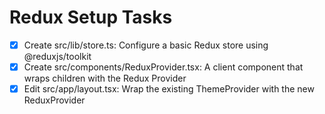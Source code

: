 # Redux Setup Tasks

- [x] Create src/lib/store.ts: Configure a basic Redux store using @reduxjs/toolkit
- [x] Create src/components/ReduxProvider.tsx: A client component that wraps children with the Redux Provider
- [x] Edit src/app/layout.tsx: Wrap the existing ThemeProvider with the new ReduxProvider
